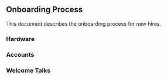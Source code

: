 ## Onboarding Process

This document describes the onboarding process for new hires.

### Hardware

### Accounts

### Welcome Talks

